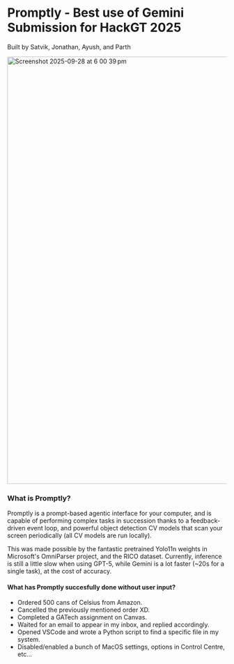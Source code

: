 # Promptly - Best use of Gemini Submission for HackGT 2025
Built by Satvik, Jonathan, Ayush, and Parth

<img width="1512" height="982" alt="Screenshot 2025-09-28 at 6 00 39 pm" src="https://github.com/user-attachments/assets/cda941e5-b0d7-4e56-baf0-798dde183703" />

### What is Promptly?
Promptly is a prompt-based agentic interface for your computer, and is capable of performing complex tasks in succession thanks to a feedback-driven event loop, and powerful object detection CV models that scan your screen periodically (all CV models are run locally).

This was made possible by the fantastic pretrained Yolo11n weights in Microsoft's OmniParser project, and the RICO dataset. Currently, inference is still a little slow when using GPT-5, while Gemini is a lot faster (~20s for a single task), at the cost of accuracy.

#### What has Promptly succesfully done without user input?
- Ordered 500 cans of Celsius from Amazon.
- Cancelled the previously mentioned order XD.
- Completed a GATech assignment on Canvas.
- Waited for an email to appear in my inbox, and replied accordingly.
- Opened VSCode and wrote a Python script to find a specific file in my system.
- Disabled/enabled a bunch of MacOS settings, options in Control Centre, etc...
